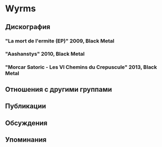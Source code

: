 # Wyrms



## Дискография

### "La mort de l'ermite (EP)" 2009, Black Metal



### "Aashanstys" 2010, Black Metal



### "Morcar Satoric - Les VI Chemins du Crepuscule" 2013, Black Metal




## Отношения с другими группами


## Публикации


## Обсуждения


## Упоминания

